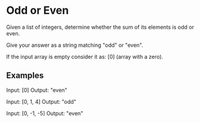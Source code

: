 # Odd or Even

Given a list of integers, determine whether the sum of its elements is odd or even.

Give your answer as a string matching "odd" or "even".

If the input array is empty consider it as: [0] (array with a zero).

## Examples

Input: [0]
Output: "even"

Input: [0, 1, 4]
Output: "odd"

Input: [0, -1, -5]
Output: "even"
